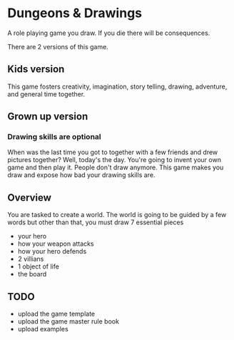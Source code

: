 # Dungeons & Drawings

A role playing game you draw. If you die there will be consequences.

There are 2 versions of this game.

## Kids version
This game fosters creativity, imagination, story telling, drawing, adventure, and general time together.

## Grown up version
### Drawing skills are optional
When was the last time you got to together with a few friends and drew pictures together? Well, today's the day. You're going to invent your own game and then play it. 
People don't draw anymore. This game makes you draw and expose how bad your drawing skills are. 

## Overview

You are tasked to create a world. The world is going to be guided by a few words but other than that, you must draw 7 essential pieces

- your hero
- how your weapon attacks
- how your hero defends
- 2 villians
- 1 object of life
- the board


## TODO
- upload the game template
- upload the game master rule book
- upload examples
